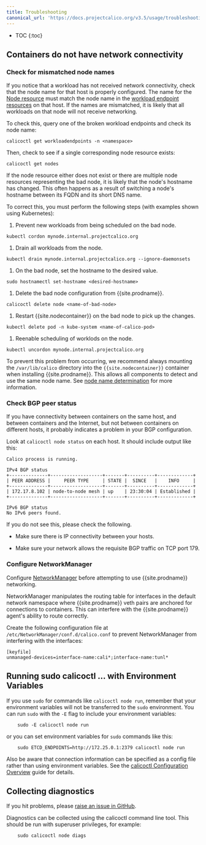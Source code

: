```yaml
---
title: Troubleshooting
canonical_url: 'https://docs.projectcalico.org/v3.5/usage/troubleshooting/index'
---
```


* TOC
{:toc}

## Containers do not have network connectivity

### Check for mismatched node names

If you notice that a workload has not received network connectivity, check
that the node name for that host is properly configured. The name for the [Node resource](../../reference/calicoctl/resources/node) must match
the node name in the [workload endpoint resources](../../reference/calicoctl/resources/workloadendpoint) on that host. If the names are mismatched,
it is likely that all workloads on that node will not receive networking.

To check this, query one of the broken workload endpoints and check its node name:

	calicoctl get workloadendpoints -n <namespace>

Then, check to see if a single corresponding node resource exists:

	calicoctl get nodes

If the node resource either does not exist or there are multiple node resources representing the bad node, it is likely that the node's hostname has changed. This often happens
as a result of switching a node's hostname between its FQDN and its short DNS name.

To correct this, you must perform the following steps (with examples shown using Kubernetes):

1. Prevent new workloads from being scheduled on the bad node.
```
kubectl cordon mynode.internal.projectcalico.org
```
1. Drain all workloads from the node.
```
kubectl drain mynode.internal.projectcalico.org --ignore-daemonsets
```
1. On the bad node, set the hostname to the desired value.
```
sudo hostnamectl set-hostname <desired-hostname>
```
1. Delete the bad node configuration from {{site.prodname}}.
```
calicoctl delete node <name-of-bad-node>
```
1. Restart {{site.nodecontainer}} on the bad node to pick up the changes.
```
kubectl delete pod -n kube-system <name-of-calico-pod>
```
1. Reenable scheduling of worklods on the node.
```
kubectl uncordon mynode.internal.projectcalico.org
```

To prevent this problem from occurring, we recommend always mounting the `/var/lib/calico` directory into the `{{site.nodecontainer}}`
container when installing {{site.prodname}}. This allows all components to detect and use the same node name. See
[node name determination](../../reference/node/configuration#node-name-determination) for more information.

### Check BGP peer status

If you have connectivity between containers on the same host, and between
containers and the Internet, but not between containers on different hosts, it
probably indicates a problem in your BGP configuration.

Look at `calicoctl node status` on each host.  It should include output like this:

```
Calico process is running.

IPv4 BGP status
+--------------+-------------------+-------+----------+-------------+
| PEER ADDRESS |     PEER TYPE     | STATE |  SINCE   |    INFO     |
+--------------+-------------------+-------+----------+-------------+
| 172.17.8.102 | node-to-node mesh | up    | 23:30:04 | Established |
+--------------+-------------------+-------+----------+-------------+

IPv6 BGP status
No IPv6 peers found.
```

If you do not see this, please check the following.

- Make sure there is IP connectivity between your hosts.

- Make sure your network allows the requisite BGP traffic on TCP port 179.

### Configure NetworkManager

Configure [NetworkManager](https://help.ubuntu.com/community/NetworkManager) before
attempting to use {{site.prodname}} networking.

NetworkManager manipulates the routing table for interfaces in the default network
namespace where {{site.prodname}} veth pairs are anchored for connections to containers.
This can interfere with the {{site.prodname}} agent's ability to route correctly.

Create the following configuration file at `/etc/NetworkManager/conf.d/calico.conf` to prevent
NetworkManager from interfering with the interfaces:

```
[keyfile]
unmanaged-devices=interface-name:cali*;interface-name:tunl*
```

## Running sudo calicoctl ... with Environment Variables

If you use `sudo` for commands like `calicoctl node run`, remember that your environment
variables will not be transferred to the `sudo` environment.  You can run `sudo` with
the `-E` flag to include your environment variables:

```shell
    sudo -E calicoctl node run
```

or you can set environment variables for `sudo` commands like this:

```shell
    sudo ETCD_ENDPOINTS=http://172.25.0.1:2379 calicoctl node run
```

Also be aware that connection information can be specified as a config
file rather than using environment variables.  See the
[calicoctl Configuration Overview]({{site.baseurl}}/{{page.version}}/reference/calicoctl/setup)
guide for details.

## Collecting diagnostics

If you hit problems, please [raise an issue in GitHub](https://github.com/projectcalico/calico/issues).

Diagnostics can be collected using the calicoctl command line tool. This should be run with superuser privileges,
for example:

        sudo calicoctl node diags
